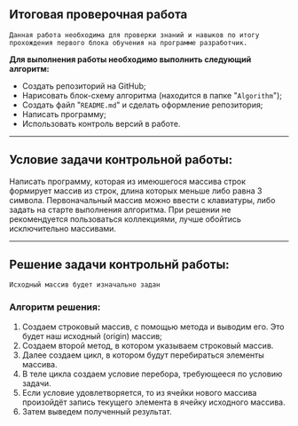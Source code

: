 ## **Итоговая проверочная работа**

    Данная работа необходима для проверки знаний и навыков по итогу прохождения первого блока обучения на программе разработчик.

**Для выполнения работы необходимо выполнить следующий алгоритм:**

* Создать репозиторий на GitHub;
* Нарисовать блок-схему алгоритма (находится в папке "`Algorithm`");
* Создать файл "`README.md`" и сделать оформление репозитория;
* Написать программу;
* Использовать контроль версий в работе.
___
## **Условие задачи контрольной работы:**
Написать программу, которая из имеюшегося массива строк формирует массив из строк, длина которых меньше либо равна 3 символа. Первоначальный массив можно ввести с клавиатуры, либо задать на старте выполнения алгоритма. При решении не рекомендуется пользоваться коллекциями, лучше обойтись исключительно массивами.
___
## **Решение задачи контрольнй работы:**
    Исходный массив будет изначально задан 

### **Алгоритм решения:**
1. Создаем строковый массив, с помощью метода и выводим его. Это будет наш исходный (origin) массив;
2. Создаем второй метод, в котором указываем строковый массив.
3. Далее создаем цикл, в котором будут перебираться элементы массива.
4. В теле цикла создаем условие перебора, требующееся по условию задачи.
5. Если условие удовлетворяется, то из ячейки нового массива произойдёт запись текущего элемента в ячейку исходного массива.
6. Затем выведем полученный результат. 
